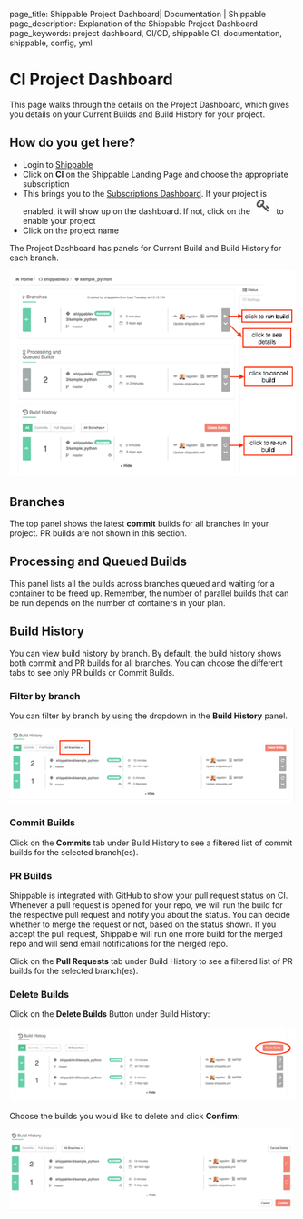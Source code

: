 page_title: Shippable Project Dashboard| Documentation | Shippable
page_description: Explanation of the Shippable Project Dashboard
page_keywords: project dashboard, CI/CD, shippable CI, documentation, shippable, config, yml

# CI Project Dashboard

This page walks through the details on the Project Dashboard, which gives you details on your Current Builds and Build History for your project.

## How do you get here?

- Login to [Shippable](http://shippable.com)
- Click on **CI** on the Shippable Landing Page and choose the appropriate subscription
- This brings you to the [Subscriptions Dashboard](ci_dashboard). If your project is enabled, it will show up on the dashboard. If not, click on the ![add icon](images/enable_icon.gif) to enable your project
- Click on the project name

The Project Dashboard has panels for Current Build and Build History for each branch.

![project_dashboard](images/project_dashboard.gif)


## Branches

The top panel shows the latest **commit** builds for all branches in your project. PR builds are not shown in this section.

## Processing and Queued Builds

This panel lists all the builds across branches queued and waiting for a container to be freed up. Remember, the number of parallel builds that can be run depends on the number of containers in your plan.

## Build History

You can view build history by branch. By default, the build history shows both commit and PR builds for all branches. You can choose the different tabs to see only PR builds or Commit Builds.

### Filter by branch

You can filter by branch by using the dropdown in the **Build History** panel.

![all branches](images/all_branches.gif)

### Commit Builds

Click on the **Commits** tab under Build History to see a filtered list of commit builds for the selected branch(es).

### PR Builds

Shippable is integrated with GitHub to show your pull request status on
CI. Whenever a pull request is opened for your repo, we will run the
build for the respective pull request and notify you about the status.
You can decide whether to merge the request or not, based on the status
shown. If you accept the pull request, Shippable will run one more build
for the merged repo and will send email notifications for the merged
repo.

Click on the **Pull Requests** tab under Build History to see a filtered list of PR builds for the selected branch(es).


### Delete Builds

Click on the **Delete Builds** Button under Build History:

![delete_build1](images/delete_build1.gif)

Choose the builds you would like to delete and click **Confirm**:

![delete_build2](images/delete_build2.gif)


